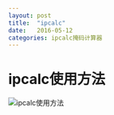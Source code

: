 ```yaml
---
layout: post
title:  "ipcalc"
date:   2016-05-12
categories: ipcalc掩码计算器
---
```



# ipcalc使用方法


![ipcalc使用方法](https://github.com/xuzonghao/xuzonghao.github.io/blob/master/_posts/ipcalc/png/ipcalc.png?raw=true "ipcalc使用方法")
